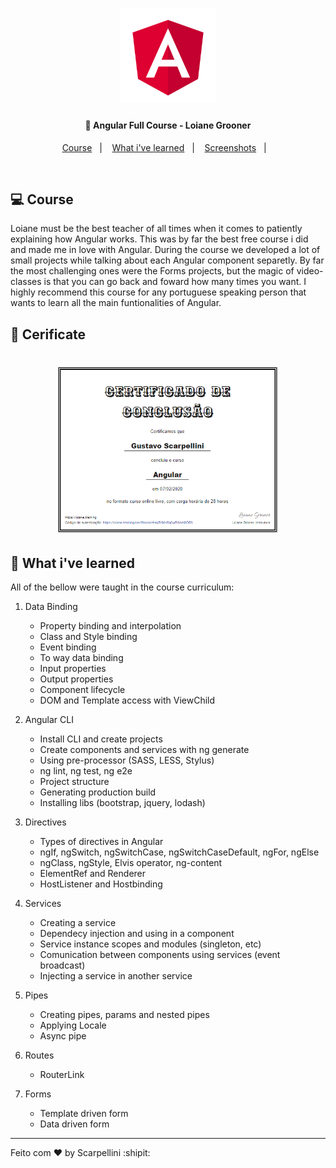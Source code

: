 <h1 align="center">
    <img src='angular.svg' width='30%'>
</h1>

<h4 align="center">
  🚀 Angular Full Course - Loiane Grooner
</h4>

<p align="center">
  <a href="#-course">Course</a>&nbsp;&nbsp;&nbsp;|&nbsp;&nbsp;&nbsp;
  <a href="#rocket-learned">What i've learned</a>&nbsp;&nbsp;&nbsp;|&nbsp;&nbsp;&nbsp;
  <a href="#-screenshots">Screenshots</a>&nbsp;&nbsp;&nbsp;|&nbsp;&nbsp;&nbsp;
</p>

<br>

## 💻 Course

Loiane must be the best teacher of all times when it comes to patiently explaining how Angular works. This was by far the best free course i did and made me in love with Angular. During the course we developed a lot of small projects while talking about each Angular component separetly. By far the most challenging ones were the Forms projects, but the magic of video-classes is that you can go back and foward how many times you want. I highly recommend this course for any portuguese speaking person that wants to learn all the main funtionalities of Angular.

## 🔖 Cerificate

<h1 align="center">
    <img src='certificate.PNG' width='70%' height='60%'>
</h1>

## :rocket: What i've learned


All of the bellow were taught in the course curriculum:

1. Data Binding
    * Property binding and interpolation
    * Class and Style binding
    * Event binding
    * To way data binding
    * Input properties
    * Output properties
    * Component lifecycle
    * DOM and Template access with ViewChild 

2. Angular CLI
    * Install CLI and create projects
    * Create components and services with ng generate
    * Using pre-processor (SASS, LESS, Stylus)
    * ng lint, ng test, ng e2e
    * Project structure
    * Generating production build
    * Installing libs (bootstrap, jquery, lodash)

3. Directives
    * Types of directives in Angular
    * ngIf, ngSwitch, ngSwitchCase, ngSwitchCaseDefault, ngFor, ngElse
    * ngClass, ngStyle, Elvis operator, ng-content
    * ElementRef and Renderer
    * HostListener and Hostbinding

4. Services
    * Creating a service
    * Dependecy injection and using in a component
    * Service instance scopes and modules (singleton, etc)
    * Comunication between components using services (event broadcast)
    * Injecting a service in another service

5. Pipes
    * Creating pipes, params and nested pipes
    * Applying Locale
    * Async pipe

6. Routes
    * RouterLink

7. Forms
    * Template driven form
    * Data driven form
---

Feito com ♥ by Scarpellini :shipit: 
